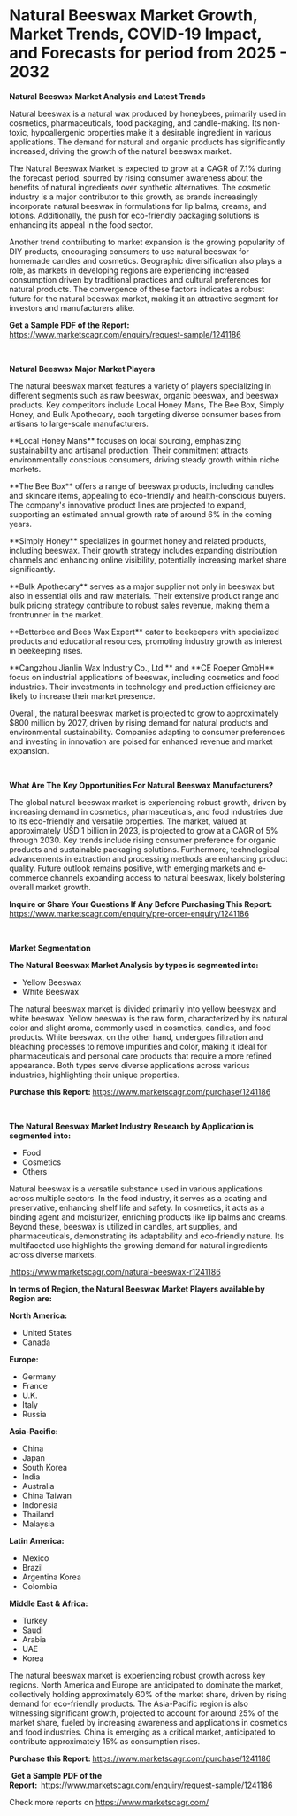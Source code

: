 <p><h1>Natural Beeswax Market Growth, Market Trends, COVID-19 Impact, and Forecasts for period from 2025 - 2032</h1></p><p><strong>Natural Beeswax Market Analysis and Latest Trends</strong></p>
<p><p>Natural beeswax is a natural wax produced by honeybees, primarily used in cosmetics, pharmaceuticals, food packaging, and candle-making. Its non-toxic, hypoallergenic properties make it a desirable ingredient in various applications. The demand for natural and organic products has significantly increased, driving the growth of the natural beeswax market.</p><p>The Natural Beeswax Market is expected to grow at a CAGR of 7.1% during the forecast period, spurred by rising consumer awareness about the benefits of natural ingredients over synthetic alternatives. The cosmetic industry is a major contributor to this growth, as brands increasingly incorporate natural beeswax in formulations for lip balms, creams, and lotions. Additionally, the push for eco-friendly packaging solutions is enhancing its appeal in the food sector.</p><p>Another trend contributing to market expansion is the growing popularity of DIY products, encouraging consumers to use natural beeswax for homemade candles and cosmetics. Geographic diversification also plays a role, as markets in developing regions are experiencing increased consumption driven by traditional practices and cultural preferences for natural products. The convergence of these factors indicates a robust future for the natural beeswax market, making it an attractive segment for investors and manufacturers alike.</p></p>
<p><strong>Get a Sample PDF of the Report:&nbsp;</strong> <a href="https://www.marketscagr.com/enquiry/request-sample/1241186?utm_campaign=3018&utm_medium=2&utm_source=Github&utm_content=ia&utm_term=02042025&utm_id=natural-beeswax">https://www.marketscagr.com/enquiry/request-sample/1241186</a></p>
<p>&nbsp;</p>
<p><strong>Natural Beeswax Major Market Players</strong></p>
<p><p>The natural beeswax market features a variety of players specializing in different segments such as raw beeswax, organic beeswax, and beeswax products. Key competitors include Local Honey Mans, The Bee Box, Simply Honey, and Bulk Apothecary, each targeting diverse consumer bases from artisans to large-scale manufacturers.</p><p>**Local Honey Mans** focuses on local sourcing, emphasizing sustainability and artisanal production. Their commitment attracts environmentally conscious consumers, driving steady growth within niche markets. </p><p>**The Bee Box** offers a range of beeswax products, including candles and skincare items, appealing to eco-friendly and health-conscious buyers. The company's innovative product lines are projected to expand, supporting an estimated annual growth rate of around 6% in the coming years.</p><p>**Simply Honey** specializes in gourmet honey and related products, including beeswax. Their growth strategy includes expanding distribution channels and enhancing online visibility, potentially increasing market share significantly.</p><p>**Bulk Apothecary** serves as a major supplier not only in beeswax but also in essential oils and raw materials. Their extensive product range and bulk pricing strategy contribute to robust sales revenue, making them a frontrunner in the market.</p><p>**Betterbee and Bees Wax Expert** cater to beekeepers with specialized products and educational resources, promoting industry growth as interest in beekeeping rises. </p><p>**Cangzhou Jianlin Wax Industry Co., Ltd.** and **CE Roeper GmbH** focus on industrial applications of beeswax, including cosmetics and food industries. Their investments in technology and production efficiency are likely to increase their market presence.</p><p>Overall, the natural beeswax market is projected to grow to approximately $800 million by 2027, driven by rising demand for natural products and environmental sustainability. Companies adapting to consumer preferences and investing in innovation are poised for enhanced revenue and market expansion.</p></p>
<p>&nbsp;</p>
<p><strong>What Are The Key Opportunities For Natural Beeswax Manufacturers?</strong></p>
<p><p>The global natural beeswax market is experiencing robust growth, driven by increasing demand in cosmetics, pharmaceuticals, and food industries due to its eco-friendly and versatile properties. The market, valued at approximately USD 1 billion in 2023, is projected to grow at a CAGR of 5% through 2030. Key trends include rising consumer preference for organic products and sustainable packaging solutions. Furthermore, technological advancements in extraction and processing methods are enhancing product quality. Future outlook remains positive, with emerging markets and e-commerce channels expanding access to natural beeswax, likely bolstering overall market growth.</p></p>
<p><strong>Inquire or Share Your Questions If Any Before Purchasing This Report:</strong> <a href="https://www.marketscagr.com/enquiry/pre-order-enquiry/1241186?utm_campaign=3018&utm_medium=2&utm_source=Github&utm_content=ia&utm_term=02042025&utm_id=natural-beeswax">https://www.marketscagr.com/enquiry/pre-order-enquiry/1241186</a></p>
<p>&nbsp;</p>
<p><strong>Market Segmentation</strong></p>
<p><strong>The Natural Beeswax Market Analysis by types is segmented into:</strong></p>
<p><ul><li>Yellow Beeswax</li><li>White Beeswax</li></ul></p>
<p><p>The natural beeswax market is divided primarily into yellow beeswax and white beeswax. Yellow beeswax is the raw form, characterized by its natural color and slight aroma, commonly used in cosmetics, candles, and food products. White beeswax, on the other hand, undergoes filtration and bleaching processes to remove impurities and color, making it ideal for pharmaceuticals and personal care products that require a more refined appearance. Both types serve diverse applications across various industries, highlighting their unique properties.</p></p>
<p><strong>Purchase this Report:&nbsp;</strong><a href="https://www.marketscagr.com/purchase/1241186?utm_campaign=3018&utm_medium=2&utm_source=Github&utm_content=ia&utm_term=02042025&utm_id=natural-beeswax">https://www.marketscagr.com/purchase/1241186</a></p>
<p>&nbsp;</p>
<p><strong>The Natural Beeswax Market Industry Research by Application is segmented into:</strong></p>
<p><ul><li>Food</li><li>Cosmetics</li><li>Others</li></ul></p>
<p><p>Natural beeswax is a versatile substance used in various applications across multiple sectors. In the food industry, it serves as a coating and preservative, enhancing shelf life and safety. In cosmetics, it acts as a binding agent and moisturizer, enriching products like lip balms and creams. Beyond these, beeswax is utilized in candles, art supplies, and pharmaceuticals, demonstrating its adaptability and eco-friendly nature. Its multifaceted use highlights the growing demand for natural ingredients across diverse markets.</p></p>
<p><a href="https://www.marketscagr.com/natural-beeswax-r1241186?utm_campaign=3018&utm_medium=2&utm_source=Github&utm_content=ia&utm_term=02042025&utm_id=natural-beeswax">&nbsp;https://www.marketscagr.com/natural-beeswax-r1241186</a></p>
<p><strong>In terms of Region, the Natural Beeswax Market Players available by Region are:</strong></p>
<p>
    <p> <strong> North America: </strong>
        <ul>
            <li>United States</li>
            <li>Canada</li>
        </ul>
        </p> 
    <p> <strong> Europe: </strong>
        <ul>
            <li>Germany</li>
            <li>France</li>
            <li>U.K.</li>
            <li>Italy</li>
            <li>Russia</li>
        </ul>
        </p> 
    <p> <strong> Asia-Pacific: </strong>
        <ul>
            <li>China</li>
            <li>Japan</li>
            <li>South Korea</li>
            <li>India</li>
            <li>Australia</li>
            <li>China Taiwan</li>
            <li>Indonesia</li>
            <li>Thailand</li>
            <li>Malaysia</li>
        </ul>
        </p> 
    <p> <strong> Latin America: </strong>
        <ul>
            <li>Mexico</li>
            <li>Brazil</li>
            <li>Argentina Korea</li>
            <li>Colombia</li>
        </ul>
        </p> 
    <p> <strong> Middle East & Africa: </strong>
        <ul>
            <li>Turkey</li>
            <li>Saudi</li>
            <li>Arabia</li>
            <li>UAE</li>
            <li>Korea</li>
        </ul>
    </p>
    </p>
<p><p>The natural beeswax market is experiencing robust growth across key regions. North America and Europe are anticipated to dominate the market, collectively holding approximately 60% of the market share, driven by rising demand for eco-friendly products. The Asia-Pacific region is also witnessing significant growth, projected to account for around 25% of the market share, fueled by increasing awareness and applications in cosmetics and food industries. China is emerging as a critical market, anticipated to contribute approximately 15% as consumption rises.</p></p>
<p><strong>Purchase this Report: </strong><a href="https://www.marketscagr.com/purchase/1241186?utm_campaign=3018&utm_medium=2&utm_source=Github&utm_content=ia&utm_term=02042025&utm_id=natural-beeswax">https://www.marketscagr.com/purchase/1241186</a></p>
<p>&nbsp;<strong>Get a Sample PDF of the Report:&nbsp;&nbsp;</strong><a href="https://www.marketscagr.com/enquiry/request-sample/1241186?utm_campaign=3018&utm_medium=2&utm_source=Github&utm_content=ia&utm_term=02042025&utm_id=natural-beeswax">https://www.marketscagr.com/enquiry/request-sample/1241186</a></p>
<p><strong></strong></p>
<p>Check more reports on <a href="https://www.marketscagr.com/?utm_campaign=3018&utm_medium=2&utm_source=Github&utm_content=ia&utm_term=02042025&utm_id=natural-beeswax">https://www.marketscagr.com/</a></p>
